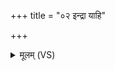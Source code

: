 +++
title = "०२ इन्द्रा याहि"

+++
<details><summary>मूलम् (VS)</summary>

इन्द्रा या॑हि धि॒येषि॒तो विप्र॑जुतः सु॒ताव॑तः। उप॒ ब्रह्मा॑णि वा॒घतः॑ ॥
</details>